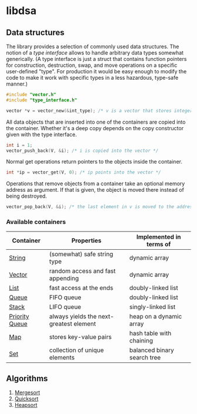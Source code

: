 # libdsa

## Data structures

The library provides a selection of commonly used data structures. The notion of a *type
interface* allows to handle arbitrary data types somewhat generically. (A type interface is just a
struct that contains function pointers for construction, destruction, swap, and move operations on
a specific user-defined "type". For production it would be easy enough to modify the code to make
it work with specific types in a less hazardous, type-safe manner.)

```C
#include "vector.h"
#include "type_interface.h"

vector *v = vector_new(&int_type); /* v is a vector that stores integers */
```

All data objects that are inserted into one of the containers are copied into the container.
Whether it's a deep copy depends on the copy constructor given with the type interface.
```C
int i = 1;
vector_push_back(V, &i); /* i is copied into the vector */
```
Normal get operations return pointers to the objects inside the container.
```C
int *ip = vector_get(V, 0); /* ip points into the vector */
```

Operations that remove objects from a container take an optional memory address as argument. If
that is given, the object is moved there instead of being destroyed.
```C
vector_pop_back(V, &i); /* the last element in v is moved to the address of i */
```

### Available containers

Container | Properties | Implemented in terms of
--------- | ---------- | --------
[String](./doc/string.md) | (somewhat) safe string type | dynamic array
[Vector](./doc/vector.md) | random access and fast appending | dynamic array
[List](./doc/list.md) | fast access at the ends | doubly-linked list
[Queue](./doc/queue.md) | FIFO queue | doubly-linked list
[Stack](./doc/stack.md) | LIFO queue | singly-linked list
[Priority Queue](./doc/priority_queue.md) | always yields the next-greatest element | heap on a dynamic array
[Map](./doc/map.md) | stores key-value pairs | hash table with chaining
[Set](./doc/set.md) | collection of unique elements | balanced binary search tree

## Algorithms

1. [Mergesort](./src/mergesort.c)
2. [Quicksort](./src/quicksort.c)
3. [Heapsort](./src/heapsort.c)
